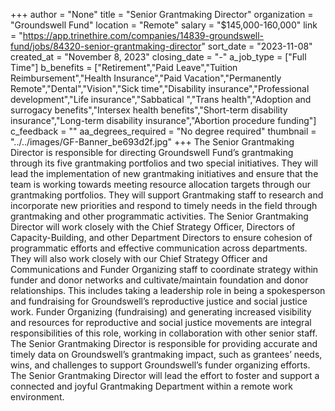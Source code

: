 +++
author = "None"
title = "Senior Grantmaking Director"
organization = "Groundswell Fund"
location = "Remote"
salary = "$145,000-160,000"
link = "https://app.trinethire.com/companies/14839-groundswell-fund/jobs/84320-senior-grantmaking-director"
sort_date = "2023-11-08"
created_at = "November 8, 2023"
closing_date = "-"
a_job_type = ["Full Time"]
b_benefits = ["Retirement","Paid Leave","Tuition Reimbursement","Health Insurance","Paid Vacation","Permanently Remote","Dental","Vision","Sick time","Disability insurance","Professional development","Life insurance","Sabbatical ","Trans health","Adoption and surrogacy benefits","Intersex health benefits","Short-term disability insurance","Long-term disability insurance","Abortion procedure funding"]
c_feedback = ""
aa_degrees_required = "No degree required"
thumbnail = "../../images/GF-Banner_be693d2f.jpg"
+++
The Senior Grantmaking Director is responsible for directing Groundswell Fund’s grantmaking through its five grantmaking portfolios and two special initiatives. They will lead the implementation of new grantmaking initiatives and ensure that the team is working towards meeting resource allocation targets through our grantmaking portfolios. They will support Grantmaking staff to research and incorporate new priorities and respond to timely needs in the field through grantmaking and other programmatic activities. The Senior Grantmaking Director will work closely with the Chief Strategy Officer, Directors of Capacity-Building, and other Department Directors to ensure cohesion of programmatic efforts and effective communication across departments. They will also work closely with our Chief Strategy Officer and Communications and Funder Organizing staff to coordinate strategy within funder and donor networks and cultivate/maintain foundation and donor relationships. This includes taking a leadership role in being a spokesperson and fundraising for Groundswell’s reproductive justice and social justice work. Funder Organizing (fundraising) and generating increased visibility and resources for reproductive and social justice movements are integral responsibilities of this role, working in collaboration with other senior staff. The Senior Grantmaking Director is responsible for providing accurate and timely data on Groundswell’s grantmaking impact, such as grantees’ needs, wins, and challenges to support Groundswell’s funder organizing efforts. The Senior Grantmaking Director will lead the effort to foster and support a connected and joyful Grantmaking Department within a remote work environment.
